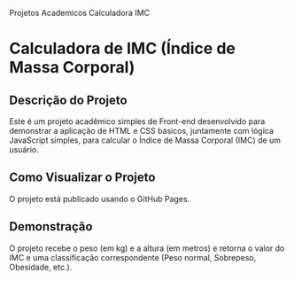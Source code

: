 Projetos Academicos
Calculadora IMC
# Calculadora de IMC (Índice de Massa Corporal)

## Descrição do Projeto
Este é um projeto acadêmico simples de Front-end desenvolvido para demonstrar a aplicação de HTML e CSS básicos, juntamente com lógica JavaScript simples, para calcular o Índice de Massa Corporal (IMC) de um usuário.


## Como Visualizar o Projeto
O projeto está publicado usando o GitHub Pages.


## Demonstração 
O projeto recebe o peso (em kg) e a altura (em metros) e retorna o valor do IMC e uma classificação correspondente (Peso normal, Sobrepeso, Obesidade, etc.).
